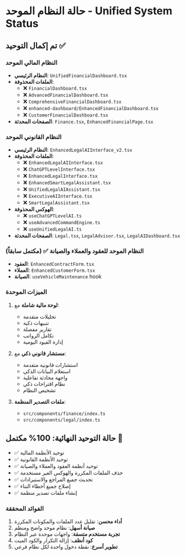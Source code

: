 # حالة النظام الموحد - Unified System Status

## تم إكمال التوحيد ✅

### النظام المالي الموحد
- **النظام الرئيسي**: `UnifiedFinancialDashboard.tsx`
- **الملفات المحذوفة**: 
  - ❌ `FinancialDashboard.tsx`
  - ❌ `AdvancedFinancialDashboard.tsx`
  - ❌ `ComprehensiveFinancialDashboard.tsx`
  - ❌ `enhanced-dashboard/EnhancedFinancialDashboard.tsx`
  - ❌ `CustomerFinancialDashboard.tsx`
- **الصفحات المحدثة**: `Finance.tsx`, `EnhancedFinancialPage.tsx`

### النظام القانوني الموحد
- **النظام الرئيسي**: `EnhancedLegalAIInterface_v2.tsx`
- **الملفات المحذوفة**:
  - ❌ `EnhancedLegalAIInterface.tsx`
  - ❌ `ChatGPTLevelInterface.tsx`
  - ❌ `EnhancedLegalInterface.tsx`
  - ❌ `EnhancedSmartLegalAssistant.tsx`
  - ❌ `UnifiedLegalAIAssistant.tsx`
  - ❌ `ExecutiveAIInterface.tsx`
  - ❌ `SmartLegalAssistant.tsx`
- **الهوكس المحذوفة**:
  - ❌ `useChatGPTLevelAI.ts`
  - ❌ `useAdvancedCommandEngine.ts`
  - ❌ `useUnifiedLegalAI.ts`
- **الصفحات المحدثة**: `Legal.tsx`, `LegalAdvisor.tsx`, `LegalAIDashboard.tsx`

### النظام الموحد للعقود والعملاء والصيانة ✅ (مكتمل سابقاً)
- **العقود**: `EnhancedContractForm.tsx`
- **العملاء**: `EnhancedCustomerForm.tsx` 
- **الصيانة**: `useVehicleMaintenance` hook

### الميزات الموحدة
1. **لوحة مالية شاملة** مع:
   - تحليلات متقدمة
   - تنبيهات ذكية
   - تقارير مفصلة
   - تكامل الرواتب
   - إدارة القيود اليومية

2. **مستشار قانوني ذكي** مع:
   - استشارات قانونية متقدمة
   - استعلام البيانات الذكي
   - واجهة محادثة تفاعلية
   - نظام اقتراحات ذكي
   - تشخيص النظام

3. **ملفات التصدير المنظمة**:
   - `src/components/finance/index.ts`
   - `src/components/legal/index.ts`

## حالة التوحيد النهائية: 100% مكتمل 🎉

- ✅ توحيد الأنظمة المالية
- ✅ توحيد الأنظمة القانونية  
- ✅ توحيد أنظمة العقود والعملاء والصيانة
- ✅ حذف الملفات المكررة والهوكس الغير مستخدمة
- ✅ تحديث جميع المراجع والاستيرادات
- ✅ إصلاح جميع أخطاء البناء
- ✅ إنشاء ملفات تصدير منظمة

### الفوائد المحققة
1. **أداء محسن**: تقليل عدد الملفات والمكونات المكررة
2. **صيانة أسهل**: نظام موحد واضح ومنظم
3. **تجربة مستخدم متسقة**: واجهات موحدة عبر النظام
4. **كود أنظف**: إزالة التكرار والكود الميت
5. **تطوير أسرع**: نقطة دخول واحدة لكل نظام فرعي